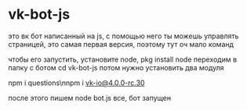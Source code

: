 # vk-bot-js

это вк бот написанный на js, с помощью него ты можешь управлять страницей, это самая первая версия, поэтому тут оч мало команд

чтобы его запустить, установите node, pkg install node
переходим в папку с ботом cd vk-bot-js
потом нужно установить два модуля

npm i questions\nnpm i vk-io@4.0.0-rc.30

после этого пишем node bot.js
все, бот запущен
